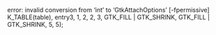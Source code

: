 error: invalid conversion from ‘int’ to ‘GtkAttachOptions’ [-fpermissive]
K_TABLE(table), entry3, 1, 2, 2, 3, GTK_FILL | GTK_SHRINK, GTK_FILL | GTK_SHRINK, 5, 5);

